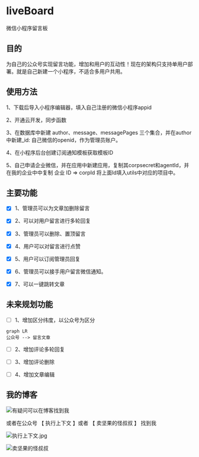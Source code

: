 # liveBoard
微信小程序留言板


## 目的

为自己的公众号实现留言功能，增加和用户的互动性！现在的架构只支持单用户部署。就是自己新建一个小程序，不适合多用户共用。

## 使用方法

1、下载后导入小程序编辑器，填入自己注册的微信小程序appid

2、开通云开发，同步函数

3、在数据库中新建 author、message、messagePages 三个集合，并在author中新建_id: 自己微信的openid，作为管理员账户。   

4、在小程序后台创建订阅通知模板获取模板ID

5、自己申请企业微信，并在应用中新建应用，复制其corpsecret和agentId，并在我的企业中中复制 企业 ID => corpId 将上面Id填入utils中对应的项目中。

## 主要功能

- [x] 1、管理员可以为文章加删除留言
- [x] 2、可以对用户留言进行多轮回复
- [x] 3、管理员可以删除、置顶留言
- [x] 4、用户可以对留言进行点赞
- [x] 5、用户可以订阅管理员回复
- [x] 6、管理员可以接手用户留言微信通知。
- [x] 7、可以一键跳转文章


## 未来规划功能

- [ ] 1、增加区分纬度，以公众号为区分

```
graph LR
公众号 --> 留言文章
```
- [ ] 2、增加评论多轮回复
- [ ] 3、增加评论删除
- [ ] 4、增加文章编辑


## 我的博客

![有疑问可以在博客找到我](https://cuixinxin.cn)


或者在公众号  【 执行上下文 】或者 【 卖坚果的怪叔叔 】 找到我


![执行上下文.jpg](http://blogimg.lieme.cn/FnCeCWvKbv89jOYXLNoLGN-BPyiz)

![卖坚果的怪叔叔](http://blogimg.lieme.cn/FiWKK4Gt1fg1zYKphFHugTaaetuw)
